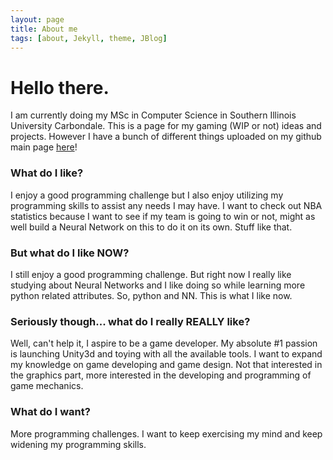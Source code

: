 ```yaml
---
layout: page
title: About me
tags: [about, Jekyll, theme, JBlog]
---
```

# Hello there.

I am currently doing my MSc in Computer Science in Southern Illinois University Carbondale. This is a page for my gaming (WIP or not) ideas and projects. However I have a bunch of different things uploaded on my github main page [here](https://github.com/raniaspant)!

### [](#header-3)What do I like?

I enjoy a good programming challenge but I also enjoy utilizing my programming skills to assist any needs I may have. I want to check out NBA statistics because I want to see if my team is going to win or not, might as well build a Neural Network on this to do it on its own. Stuff like that.

### [](#header-3)But what do I like NOW?

I still enjoy a good programming challenge. But right now I really like studying about Neural Networks and I like doing so while learning more python related attributes. So, python and NN. This is what I like now.

### [](#header-3)Seriously though... what do I really REALLY like?

Well, can't help it, I aspire to be a game developer. My absolute #1 passion is launching Unity3d and toying with all the available tools. I want to expand my knowledge on game developing and game design. Not that interested in the graphics part, more interested in the developing and programming of game mechanics.

### [](#header-3)What do I want?

More programming challenges. I want to keep exercising my mind and keep widening my programming skills.

